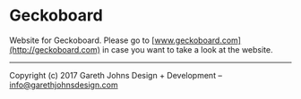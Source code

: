 # Geckoboard

Website for Geckoboard. Please go to [www.geckoboard.com](http://geckoboard.com) in case you want to take a look at the website.

* * *

Copyright (c) 2017 Gareth Johns Design + Development – info@garethjohnsdesign.com